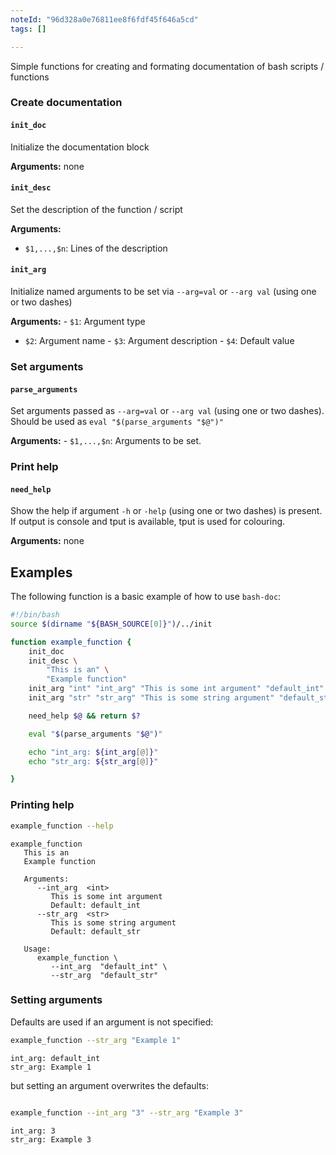 ```yaml
---
noteId: "96d328a0e76811ee8f6fdf45f646a5cd"
tags: []

---
```


Simple functions for creating and formating documentation of bash
scripts / functions

### Create documentation

#### `init_doc`

Initialize the documentation block

**Arguments:** none

#### `init_desc`

Set the description of the function / script

**Arguments:**

-   `$1,...,$n`: Lines of the description

#### `init_arg`

Initialize named arguments to be set via `--arg=val` or `--arg val`
(using one or two dashes)

**Arguments:** - `$1`: Argument type  
- `$2`: Argument name - `$3`: Argument description - `$4`: Default value

### Set arguments

#### `parse_arguments`

Set arguments passed as `--arg=val` or `--arg val` (using one or two
dashes). Should be used as `eval "$(parse_arguments "$@")"`

**Arguments:** - `$1,...,$n`: Arguments to be set.

### Print help

#### `need_help`

Show the help if argument `-h` or `-help` (using one or two dashes) is
present. If output is console and tput is available, tput is used for
colouring.

**Arguments:** none

## Examples

The following function is a basic example of how to use `bash-doc`:

``` bash
#!/bin/bash
source $(dirname "${BASH_SOURCE[0]}")/../init

function example_function {
    init_doc
    init_desc \
        "This is an" \
        "Example function"
    init_arg "int" "int_arg" "This is some int argument" "default_int"
    init_arg "str" "str_arg" "This is some string argument" "default_str"

    need_help $@ && return $?

    eval "$(parse_arguments "$@")"

    echo "int_arg: ${int_arg[@]}"
    echo "str_arg: ${str_arg[@]}"

}
```

### Printing help

``` bash
example_function --help
```

    example_function   
       This is an
       Example function

       Arguments:      
          --int_arg  <int> 
             This is some int argument
             Default: default_int
          --str_arg  <str> 
             This is some string argument
             Default: default_str

       Usage:      
          example_function \
             --int_arg  "default_int" \
             --str_arg  "default_str"

### Setting arguments

Defaults are used if an argument is not specified:

``` bash
example_function --str_arg "Example 1"
```

    int_arg: default_int
    str_arg: Example 1

but setting an argument overwrites the defaults:

``` bash

example_function --int_arg "3" --str_arg "Example 3"
```

    int_arg: 3
    str_arg: Example 3
